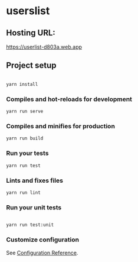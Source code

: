 # userslist

## Hosting URL: 
https://userlist-d803a.web.app

## Project setup
```

yarn install
```

### Compiles and hot-reloads for development
```
yarn run serve
```

### Compiles and minifies for production
```
yarn run build
```

### Run your tests
```
yarn run test
```

### Lints and fixes files
```
yarn run lint
```

### Run your unit tests
```

yarn run test:unit
```

### Customize configuration
See [Configuration Reference](https://cli.vuejs.org/config/).


